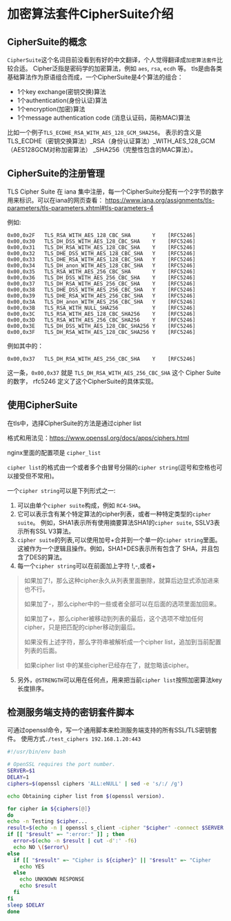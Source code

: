# 加密算法套件CipherSuite介绍

## CipherSuite的概念

`CipherSuite`这个名词目前没看到有好的中文翻译，个人觉得翻译成`加密算法套件`比较合适。 Cipher泛指是密码学的加密算法，例如 `aes`, `rsa`, `ecdh` 等。
tls是由各类基础算法作为原语组合而成，一个CipherSuite是4个算法的组合：

* 1个key exchange(密钥交换)算法
* 1个authentication(身份认证)算法
* 1个encryption(加密)算法
* 1个message authentication code (消息认证码，简称MAC)算法

比如一个例子`TLS_ECDHE_RSA_WITH_AES_128_GCM_SHA256`。 表示的含义是TLS_ECDHE（密钥交换算法）_RSA（身份认证算法）_WITH_AES_128_GCM（AES128GCM对称加密算法）
_SHA256（完整性包含的MAC算法）。

## CipherSuite的注册管理

TLS Cipher Suite 在 iana 集中注册，每一个CipherSuite分配有一个2字节的数字用来标识。可以在iana的网页查看：
<https://www.iana.org/assignments/tls-parameters/tls-parameters.xhtml#tls-parameters-4>

例如:

```
0x00,0x2F   TLS_RSA_WITH_AES_128_CBC_SHA       Y    [RFC5246]
0x00,0x30   TLS_DH_DSS_WITH_AES_128_CBC_SHA    Y    [RFC5246]
0x00,0x31   TLS_DH_RSA_WITH_AES_128_CBC_SHA    Y    [RFC5246]
0x00,0x32   TLS_DHE_DSS_WITH_AES_128_CBC_SHA   Y    [RFC5246]
0x00,0x33   TLS_DHE_RSA_WITH_AES_128_CBC_SHA   Y    [RFC5246]
0x00,0x34   TLS_DH_anon_WITH_AES_128_CBC_SHA   Y    [RFC5246]
0x00,0x35   TLS_RSA_WITH_AES_256_CBC_SHA       Y    [RFC5246]
0x00,0x36   TLS_DH_DSS_WITH_AES_256_CBC_SHA    Y    [RFC5246]
0x00,0x37   TLS_DH_RSA_WITH_AES_256_CBC_SHA    Y    [RFC5246]
0x00,0x38   TLS_DHE_DSS_WITH_AES_256_CBC_SHA   Y    [RFC5246]
0x00,0x39   TLS_DHE_RSA_WITH_AES_256_CBC_SHA   Y    [RFC5246]
0x00,0x3A   TLS_DH_anon_WITH_AES_256_CBC_SHA   Y    [RFC5246]
0x00,0x3B   TLS_RSA_WITH_NULL_SHA256           Y    [RFC5246]
0x00,0x3C   TLS_RSA_WITH_AES_128_CBC_SHA256    Y    [RFC5246]
0x00,0x3D   TLS_RSA_WITH_AES_256_CBC_SHA256    Y    [RFC5246]
0x00,0x3E   TLS_DH_DSS_WITH_AES_128_CBC_SHA256 Y    [RFC5246]
0x00,0x3F   TLS_DH_RSA_WITH_AES_128_CBC_SHA256 Y    [RFC5246]
```

例如其中的：

```
0x00,0x37   TLS_DH_RSA_WITH_AES_256_CBC_SHA    Y    [RFC5246]
```

这一条，`0x00,0x37` 就是 `TLS_DH_RSA_WITH_AES_256_CBC_SHA` 这个 Cipher Suite的数字， rfc5246 定义了这个CipherSuite的具体实现。

## 使用CipherSuite

在tls中，选择CipherSuite的方法是通过cipher list

格式和用法见：<https://www.openssl.org/docs/apps/ciphers.html>

nginx里面的配置项是 `cipher_list`

`cipher list`的格式由一个或者多个由冒号分隔的`cipher string`(逗号和空格也可以接受但不常用)。

一个`cipher string`可以是下列形式之一:

1. 可以由单个`cipher suite`构成，例如 `RC4-SHA`。
2. 它可以表示含有某个特定算法的cipher列表，或者一种特定类型的`cipher suite`。 例如，SHA1表示所有使用摘要算法SHA1的`cipher suite`, SSLV3表示所有SSL V3算法。
3. `cipher suite`的列表,可以使用加号+合并到一个单一的`cipher string`里面。 这被作为一个逻辑且操作。例如，SHA1+DES表示所有包含了 SHA，并且包含了DES的算法。
4. 每一个`cipher string`可以在前面加上字符 !,-,或者+

> 如果加了!，那么这种cipher永久从列表里面删除，就算后边显式添加进来也不行。
>
> 如果加了-，那么cipher中的一些或者全部可以在后面的选项里面加回来。
>
> 如果加了+，那么cipher被移动到列表的最后，这个选项不增加任何cipher，只是把匹配的cipher移动到最后。
>
> 如果没有上述字符，那么字符串被解析成一个cipher list，追加到当前配置列表的后面。
>
> 如果cipher list 中的某些cipher已经存在了，就忽略该cipher。

5. 另外，`@STRENGTH`可以用在任何点，用来把当前`cipher list`按照加密算法key长度排序。

## 检测服务端支持的密钥套件脚本

可通过openssl命令，写一个通用脚本来检测服务端支持的所有SSL/TLS密钥套件。 使用方式`./test_ciphers 192.168.1.20:443`

```bash
#!/usr/bin/env bash

# OpenSSL requires the port number.
SERVER=$1
DELAY=1
ciphers=$(openssl ciphers 'ALL:eNULL' | sed -e 's/:/ /g')

echo Obtaining cipher list from $(openssl version).

for cipher in ${ciphers[@]}
do
echo -n Testing $cipher...
result=$(echo -n | openssl s_client -cipher "$cipher" -connect $SERVER 2>&1)
if [[ "$result" =~ ":error:" ]] ; then
  error=$(echo -n $result | cut -d':' -f6)
  echo NO \($error\)
else
  if [[ "$result" =~ "Cipher is ${cipher}" || "$result" =~ "Cipher    :" ]] ; then
    echo YES
  else
    echo UNKNOWN RESPONSE
    echo $result
  fi
fi
sleep $DELAY
done
```

